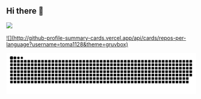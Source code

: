 ## Hi there 👋

<p align="left">
  <a href="https://github.com/toma1128">
    <img height="20" src="https://komarev.com/ghpvc/?username=toma1128" />
</p>
<!-- 言語の割合 -->
![](http://github-profile-summary-cards.vercel.app/api/cards/repos-per-language?username=toma1128&theme=gruvbox)

<!-- ヘビちゃん -->
![](https://raw.githubusercontent.com/toma1128/toma1128/output/github-contribution-grid-snake.svg)
